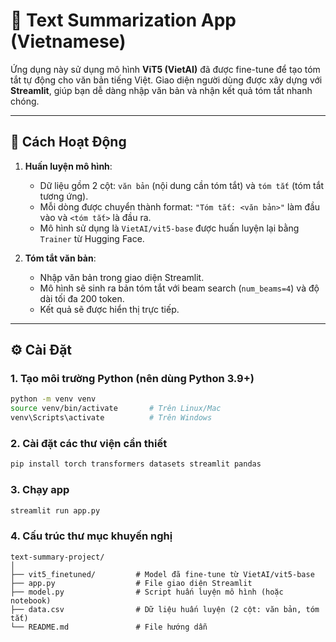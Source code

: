 # 📝 Text Summarization App (Vietnamese)

Ứng dụng này sử dụng mô hình **ViT5 (VietAI)** đã được fine-tune để tạo tóm tắt tự động cho văn bản tiếng Việt. Giao diện người dùng được xây dựng với **Streamlit**, giúp bạn dễ dàng nhập văn bản và nhận kết quả tóm tắt nhanh chóng.

---

## 🚀 Cách Hoạt Động

1. **Huấn luyện mô hình**:
   - Dữ liệu gồm 2 cột: `văn bản` (nội dung cần tóm tắt) và `tóm tắt` (tóm tắt tương ứng).
   - Mỗi dòng được chuyển thành format: `"Tóm tắt: <văn bản>"` làm đầu vào và `<tóm tắt>` là đầu ra.
   - Mô hình sử dụng là `VietAI/vit5-base` được huấn luyện lại bằng `Trainer` từ Hugging Face.

2. **Tóm tắt văn bản**:
   - Nhập văn bản trong giao diện Streamlit.
   - Mô hình sẽ sinh ra bản tóm tắt với beam search (`num_beams=4`) và độ dài tối đa 200 token.
   - Kết quả sẽ được hiển thị trực tiếp.

---

## ⚙️ Cài Đặt

### 1. Tạo môi trường Python (nên dùng Python 3.9+)

```bash
python -m venv venv
source venv/bin/activate       # Trên Linux/Mac
venv\Scripts\activate          # Trên Windows
```

### 2. Cài đặt các thư viện cần thiết

```bash
pip install torch transformers datasets streamlit pandas
```

### 3. Chạy app

```bash
streamlit run app.py
```

### 4. Cấu trúc thư mục khuyến nghị

```
text-summary-project/
│
├── vit5_finetuned/         # Model đã fine-tune từ VietAI/vit5-base
├── app.py                  # File giao diện Streamlit
├── model.py                # Script huấn luyện mô hình (hoặc notebook)
├── data.csv                # Dữ liệu huấn luyện (2 cột: văn bản, tóm tắt)
└── README.md               # File hướng dẫn
```
